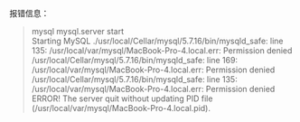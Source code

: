 报错信息：
> mysql mysql.server start  
Starting MySQL
./usr/local/Cellar/mysql/5.7.16/bin/mysqld_safe: line 135: /usr/local/var/mysql/MacBook-Pro-4.local.err: Permission denied
/usr/local/Cellar/mysql/5.7.16/bin/mysqld_safe: line 169: /usr/local/var/mysql/MacBook-Pro-4.local.err: Permission denied
/usr/local/Cellar/mysql/5.7.16/bin/mysqld_safe: line 135: /usr/local/var/mysql/MacBook-Pro-4.local.err: Permission denied
ERROR! The server quit without updating PID file (/usr/local/var/mysql/MacBook-Pro-4.local.pid).


